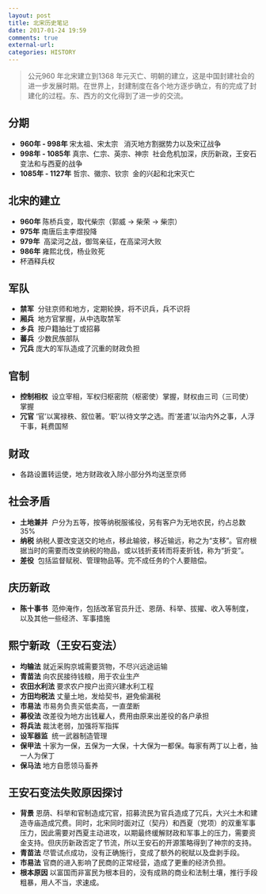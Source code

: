 ```yaml
---
layout: post
title: 北宋历史笔记
date: 2017-01-24 19:59
comments: true
external-url:
categories: HISTORY
---
```

> 公元960 年北宋建立到1368 年元灭亡、明朝的建立，这是中国封建社会的进一步发展时期。在世界上，封建制度在各个地方逐步确立，有的完成了封建化的过程。东、西方的文化得到了进一步的交流。

## 分期
* **960年 - 998年** 宋太祖、宋太宗   消灭地方割据势力以及宋辽战争
* **998年 - 1085年**  真宗、仁宗、英宗、神宗  社会危机加深，庆历新政，王安石变法和与西夏的战争
* **1085年 - 1127年** 哲宗、徽宗、钦宗  金的兴起和北宋灭亡

## 北宋的建立
* **960年**  陈桥兵变，取代柴宗（郭威 -> 柴荣 -> 柴宗）
* **975年**  南唐后主李煜投降
* **979年**  高梁河之战，御驾亲征，在高梁河大败
* **986年**  雍熙北伐，杨业败死
* 杯酒释兵权

## 军队
* **禁军**  分驻京师和地方，定期轮换，将不识兵，兵不识将
* **厢兵**  地方官掌握，从中选取禁军
* **乡兵**  按户籍抽壮丁或招募
* **蕃兵**  少数民族部队
* **冗兵**  庞大的军队造成了沉重的财政负担

## 官制
* **控制相权**  设立宰相，军权归枢密院（枢密使）掌握，财权由三司（三司使）掌握
* **冗官**  ‘官’以寓禄秩、叙位著。‘职’以待文学之选。而‘差遣’以治内外之事，人浮干事，耗费国帑

## 财政
* 各路设置转运使，地方财政收入除小部分外均送至京师

## 社会矛盾
* **土地兼并**  户分为五等，按等纳税服徭役，另有客户为无地农民，约占总数35%
* **纳税**  纳税人要改变送交的地点，移此输彼，移近输远，称之为“支移”。官府根据当时的需要而改变纳税的物品，或以钱折麦转而将麦折钱，称为“折变”。
* **差役**  包括监督赋税、管理物品等。完不成任务的个人要赔偿。

## 庆历新政
* **陈十事书**  范仲淹作，包括改革官员升迁、恩荫、科举、拔擢、收入等制度，以及其他一些经济、军事措施

## 熙宁新政（王安石变法）
* **均输法** 就近采购京城需要货物，不尽兴远途运输
* **青苗法** 向农民接待钱粮，用于农业生产
* **农田水利法** 要求农户按户出资兴建水利工程
* **方田均税法** 丈量土地，发给契书，避免偷漏税
* **市易法** 市易务负责买低卖高，一直垄断
* **募役法** 改差役为地方出钱雇人，费用由原来出差役的各户承担
* **将兵法** 裁汰老弱，加强将军指挥
* **设军器监**  统一武器制造管理
* **保甲法** 十家为一保，五保为一大保，十大保为一都保。每家有两丁以上者，抽一人为保丁
* **保马法** 地方自愿领马畜养

## 王安石变法失败原因探讨
* **背景** 恩荫、科举和官制造成冗官，招募流民为官兵造成了冗兵，大兴土木和建造寺庙造成冗费。同时，北宋同时面对辽（契丹）和西夏（党项）的双重军事压力，因此需要对西夏主动进攻，以期最终缓解财政和军事上的压力，需要资金支持。但庆历新政否定了节流，所以王安石的开源策略得到了神宗的支持。
* **青苗法** 尽管试点成功，没有正确施行，变成了额外的税赋以及盘剥手段。
* **市易法** 官商的进入影响了民商的正常经营，造成了更重的经济负担。
* **根本原因** 以富国而非富民为根本目的，没有成熟的商业和法制土壤，推行手段粗暴，用人不当，求速成。
